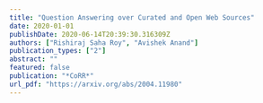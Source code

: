 ```yaml
---
title: "Question Answering over Curated and Open Web Sources"
date: 2020-01-01
publishDate: 2020-06-14T20:39:30.316309Z
authors: ["Rishiraj Saha Roy", "Avishek Anand"]
publication_types: ["2"]
abstract: ""
featured: false
publication: "*CoRR*"
url_pdf: "https://arxiv.org/abs/2004.11980"
---
```


